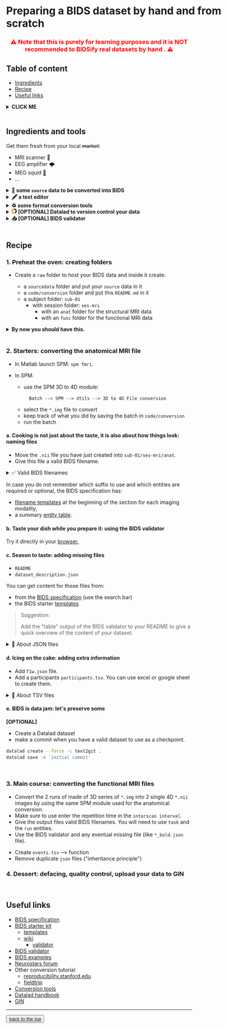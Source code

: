 <!-- TODO
- conversion script for MEG events
- link to BEPs have a look and contribute
- use BEPs to organize yet unsupported data -->

<h1 style="width: 120%"> Preparing a BIDS dataset by hand and from scratch </h1>

<center>
<h3 style="color:red;">
  ⚠️ Note that this is purely for learning purposes and it is NOT recommended to BIDSify real datasets by hand . ⚠️
</h3>
</center>

<h2 id="TOC"> Table of content </h2>

- [Ingredients](#ingredients-and-tools)
- [Recipe](#recipe)
- [Useful links](#useful-links)

<details><summary> <b>CLICK ME</b> </summary><br>

... to see what I hide !!!

<center>
<a href="https://twitter.com/RemiGau/status/1115513296134778880" target="_blank">
    <img src="https://pbs.twimg.com/media/D3sYRfhWkAAlevT?format=jpg&name=small" width="500" />
</a>
</center>

</details>

<br>

## Ingredients and tools

Get them fresh from your local ~~market~~:

- MRI scanner 🧲
- EEG amplifier 🌩
- MEG squid [🦑](https://theupturnedmicroscope.com/comic/squid/)
- ...

<details><summary> <b> 🧠 some <code>source</code> data to be converted into BIDS </b> </summary><br>
  <p>
    We will work with the
    <a href="https://www.fil.ion.ucl.ac.uk/spm/data/mmfaces/" target="_blank">
    multi-modal face dataset from SPM
    </a>.
  </p>
  <p>
      Very often MRI source data will be in a DICOM format and will require to be converted.
      Here the MRI data is in "3D" Nifti format <code>.hdr/.img</code> and
      we will need to change that to a "4D" Nifti <code>.nii</code> format.
  </p>
  <p>
    This dataset contains EEG, MEG and fMRI data on the same subject within the same paradigm.
    We also extracted some of the information about the data from the SPM manual
    and put it into the <code>source/README.md</code>.
  </p>
  <p>
    Similarly when you have DICOM data, it is usually a good idea
    to keep the PDF of MRI acquisition parameters with your source data.
  </p>
</details>

<details><summary> <b> 🖋 a text editor </b> </summary><br>
    Several common options top choose from:
    <ul>
        <li><a href="https://code.visualstudio.com" target="_blank">Visual Studio code</a></li>
        <li><a href="https://www.sublimetext.com/" target="_blank">Sublime</a></li>
        <li><a href="https://atom.io/" target="_blank">Atom</a></li>
        <li>Notepad does not really count.</li>
    </ul>
</details>

<details><summary> <b> ♻ some format conversion tools </b> </summary><br>
    <p>
      For the MRI data we will be using some of the SPM built-in functions
      to convert Nifti files into the proper format.
    </p>
</details>

<details>
  <summary> <b>
    <img  src="https://raw.githubusercontent.com/datalad/artwork/master/logos/logo_solo.svg"
          height="14"
          style="padding: 0; margin: 0"/>
    [OPTIONAL] Datalad to version control your data
  </b> </summary> <br>

  <p>
    You can follow the installation instruction in the
    <a href="http://handbook.datalad.org/en/latest/intro/installation.html" target="_blank">
    Datalad handbook.
    </a>
  </p>
</details>

<details><summary> <b> 📥 [OPTIONAL] BIDS validator </b> </summary><br>
  <ul>
      <li>Install <a href="https://nodejs.org" target="_blank">Node.js</a> (at least version 12.12.0).</li>
      <li>Update <code>npm</code> to be at least version 7 (<code>npm install --global npm@^7</code>)</li>
      <li>From a terminal run <code>npm install -g bids-validator</code></li>
      <li>Run <code>bids-validator</code> to start validating datasets.</li>
  </ul>
  See the full instruction <a href="https://www.npmjs.com/package/bids-validator#quickstart" target="_blank">here.</a>
</details>

<br>

## Recipe

### 1. Preheat the oven: creating folders

- Create a `raw` folder to host your BIDS data and inside it create:

  - a `sourcedata` folder and put your `source` data in it
  - a `code/conversion` folder and put this `README.md` in it
  - a subject folder: `sub-01`
    - with session folder: `ses-mri`
      - with an `anat` folder for the structural MRI data
      - with an `func` folder for the functional MRI data

<details><summary> <b>By now you should have this.</b> </summary><br>
  <pre>
  └── raw
      ├── code
      │   └── conversion
      ├── sourcedata
      │   ├── multimodal_fmri
      │   └── multimodal_smri
      └── sub-001
          └── ses-mri
              ├── anat
              └── func
  </pre>
</details>

<br>

### 2. Starters: converting the anatomical MRI file

- In Matlab launch SPM: `spm fmri`.
- In SPM:

  - use the SPM 3D to 4D module:
    ```
      Batch --> SPM --> Utils --> 3D to 4D File conversion
    ```
  - select the `*.img` file to convert
  - keep track of what you did by saving the batch in `code/conversion`
  - run the batch

#### a. Cooking is not just about the taste, it is also about how things look: naming files

- Move the `.nii` file you have just created into `sub-01/ses-mri/anat`.
- Give this file a valid BIDS filename.

<details><summary> ✅ Valid BIDS filenames </summary><br>

  <ul>
    <li>
      BIDS filenames are composed of:
      <ul>
        <li><code>extension</code></li>
        <li><code>suffix</code> preceded by a <code>_</code></li>
        <li><code>entity-label</code> pairs separated by a <code>_</code></li>
      </ul>
    </li>
    <li>
      So a BIDS filename can look like: <code>entity1-label1_entity2-label2_suffix.extension</code>
    </li>
    <li>
      <code>entities</code> and <code>labels</code> can only contain letters and / or numbers.
    </li>
    <li>
      For a given suffix, some entities are <code>required</code> and some others are <code>[optional]</code>.
    </li>
    <li>
      <code>entity-label</code> pairs pairs have a specific order in which they must appear in filename.
    </li>
  </ul>

</details>

In case you do not remember which suffix to use and which entities are required
or optional, the BIDS specification has:

- [filename templates](https://bids-specification.readthedocs.io/en/stable/04-modality-specific-files/01-magnetic-resonance-imaging-data.html#anatomy-imaging-data)
  at the beginning of the section for each imaging modality,
- a summary
  [entity table](https://bids-specification.readthedocs.io/en/stable/99-appendices/04-entity-table.html).

#### b. Taste your dish while you prepare it: using the BIDS validator

Try it directly in your
<a href="https://bids-standard.github.io/bids-validator/" target="_blank">browser.</a>

#### c. Season to taste: adding missing files

- `README`
- `dataset_description.json`

You can get content for those files from:

- from the [BIDS specification](https://bids-specification.readthedocs.io) (use
  the search bar)
- the BIDS starter
  [templates](https://github.com/bids-standard/bids-starter-kit/tree/main/templates)

> Suggestion:
>
> Add the "table" output of the BIDS validator to your README to give a quick
> overview of the content of your dataset.

<details><summary> 🚨 About JSON files </summary><br>
  <p>JSON files are text files to store <code>key-value</code> pairs.</p>

  <p>
    If your editor cannot help you format them properly , you can always use the
    <a href="https://jsoneditoronline.org/" target="_blank"> online editor.</a>
  </p>

  <p>
    More information on how read and write JSON files is available on the
    <a  href="https://github.com/bids-standard/bids-starter-kit/wiki/Metadata-file-formats#json-files"
        target="_blank">
      BIDS stater kit.
    </a>
  <p>

  <pre>
    JSON CONTENT EXAMPLE:

    {
      "key": "value",
      "key2": "value2",
      "key3": {
        "subkey1": "subvalue1"
      },
      "array": [ 1, 2, 3 ],
      "boolean": true,
      "color": "gold",
      "null": null,
      "number": 123,
      "object": {
        "a": "b",
        "c": "d"
      },
      "string": "Hello World"
    }
  </pre>
</details>

#### d. Icing on the cake: adding extra information

- Add `T1w.json` file.
- Add a participants `participants.tsv`. You can use excel or google sheet to
  create them.

<details><summary> 🚨 About TSV files </summary><br>
  <p>
    A Tab-Separate Values (TSV) file is a text file
    where tab characters (<code>\t</code>) separate fields that are in the file.
  </p>

  <p>
    It is structured as a table, with each column representing a field of interest,
    and each row representing a single datapoint.
  </p>

  <p>
    More information on how read and write TSV files is available on the
    <a href="https://github.com/bids-standard/bids-starter-kit/wiki/Metadata-file-formats#tsv-files"
      target="_blank"> BIDS stater kit
    </a>
  </p>

  <pre>
    TSV CONTENT EXAMPLE:

    participant_id\tage\tgender
    sub-01\t34\tM
  </pre>
</details>

#### e. BIDS is data jam: let's preserve some

**[OPTIONAL]**

- Create a Datalad dataset
- make a commit when you have a valid dataset to use as a checkpoint.

```bash
datalad create --force -c text2git .
datalad save -m 'initial commit'
```

<br>

### 3. Main course: converting the functional MRI files

- Convert the 2 runs of made of 3D series of `*.img` into 2 single 4D `*.nii`
  images by using the same SPM module used for the anatomical conversion.
- Make sure to use enter the repetition time in the `interscan interval`.
- Give the output files valid BIDS filenames. You will need to use `task` and
  the `run` entities.
- Use the BIDS validator and any eventual missing file (like `*_bold.json`
  file).

<!-- TODO -->

- Create `events.tsv` --> function
- Remove duplicate `json` files ("inheritance principle")

### 4. Dessert: defacing, quality control, upload your data to GIN

<!--
- Defacing
- MRIQC
- Things to improve
-->

<br>

## Useful links

- [BIDS specification](https://bids-specification.readthedocs.io)
- [BIDS starter kit](https://github.com/bids-standard/bids-starter-kit)
  - [templates](https://github.com/bids-standard/bids-starter-kit/tree/main/templates)
  - [wiki](https://github.com/bids-standard/bids-starter-kit/wiki)
    - [validator](https://github.com/bids-standard/bids-starter-kit/wiki/bids-validator-info)
- [BIDS validator](https://github.com/bids-standard/bids-validator)
- [BIDS examples](https://github.com/bids-standard/bids-examples)
- [Neurostars forum](https://neurostars.org/tag/bids)
- Other conversion tutorial
  - [reproducibility.stanford.edu](https://reproducibility.stanford.edu/bids-tutorial-series-part-1a/)
  - [fieldtrip](https://www.fieldtriptoolbox.org/example/bids_mous/)
- [Conversion tools](https://bids.neuroimaging.io/benefits.html#converters)
- [Datalad handbook](http://handbook.datalad.org/en/latest/index.html)
- [GIN](https://gin.g-node.org/)

---

<button><a href="#TOC">back to the top</a></button>
